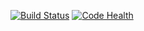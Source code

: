 [![Build Status](https://magnum.travis-ci.com/ezequielo/SalesManagementApp.svg?token=GrQbpNfbVkVDK9paeDzC)](https://magnum.travis-ci.com/ezequielo/SalesManagementApp)
[![Code Health](https://landscape.io/github/ezequielo/SalesManagementApp/ezequiel/landscape.svg)](https://landscape.io/github/ezequielo/SalesManagementApp/ezequiel)
